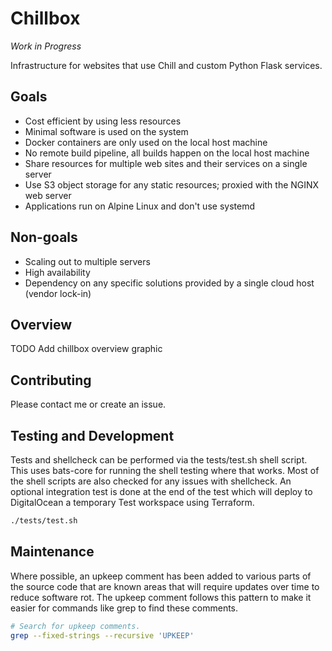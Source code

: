 # Chillbox

_Work in Progress_

Infrastructure for websites that use Chill and custom Python Flask services.

## Goals

- Cost efficient by using less resources
- Minimal software is used on the system
- Docker containers are only used on the local host machine
- No remote build pipeline, all builds happen on the local host machine
- Share resources for multiple web sites and their services on a single server
- Use S3 object storage for any static resources; proxied with the NGINX web server
- Applications run on Alpine Linux and don't use systemd

## Non-goals

- Scaling out to multiple servers
- High availability
- Dependency on any specific solutions provided by a single cloud host (vendor
    lock-in)

## Overview

TODO Add chillbox overview graphic

## Contributing

Please contact me or create an issue.

## Testing and Development

Tests and shellcheck can be performed via the tests/test.sh shell script. This
uses bats-core for running the shell testing where that works. Most of the
shell scripts are also checked for any issues with shellcheck. An optional
integration test is done at the end of the test which will deploy to
DigitalOcean a temporary Test workspace using Terraform.

```bash
./tests/test.sh
```

## Maintenance

Where possible, an upkeep comment has been added to various parts of the source
code that are known areas that will require updates over time to reduce
software rot. The upkeep comment follows this pattern to make it easier for
commands like grep to find these comments.


```bash
# Search for upkeep comments.
grep --fixed-strings --recursive 'UPKEEP'
```
